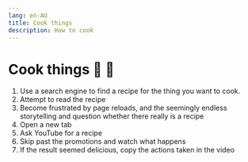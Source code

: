 ```yaml
---
lang: en-AU
title: Cook things
description: How to cook
---
```


# Cook things :cake: :pie:

1. Use a search engine to find a recipe for the thing you want to cook.
1. Attempt to read the recipe
1. Become frustrated by page reloads, and the seemingly endless storytelling and question whether there really is a recipe
1. Open a new tab
1. Ask YouTube for a recipe
1. Skip past the promotions and watch what happens
1. If the result seemed delicious, copy the actions taken in the video
